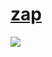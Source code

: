 [zap](https://zap.jackmallers.com)
==================================

<img src="http://zap.jackmallers.com/assets/desktop-f9a57ed49fc09119e2c9d3ba7337a5a7b42123b992b2eae14c356fc8a5ea25a3.png" />